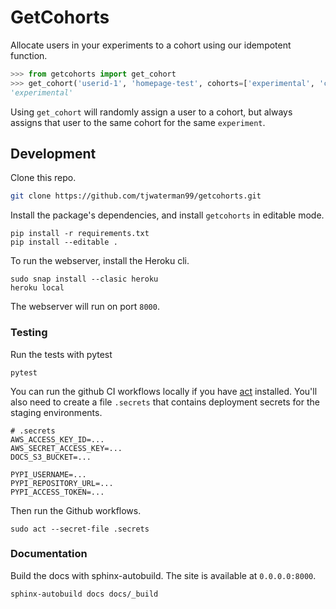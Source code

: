 # GetCohorts

Allocate users in your experiments to a cohort using our idempotent function.

```python
>>> from getcohorts import get_cohort
>>> get_cohort('userid-1', 'homepage-test', cohorts=['experimental', 'control'])
'experimental'

```

Using `get_cohort` will randomly assign a user to a cohort, but always assigns that user to the same cohort for the same `experiment`.

## Development

Clone this repo.

```bash
git clone https://github.com/tjwaterman99/getcohorts.git
```

Install the package's dependencies, and install `getcohorts` in editable mode.

```
pip install -r requirements.txt
pip install --editable .
```

To run the webserver, install the Heroku cli.

```
sudo snap install --clasic heroku
heroku local
```

The webserver will run on port `8000`.

### Testing

Run the tests with pytest

```
pytest
```

You can run the github CI workflows locally if you have [act](https://github.com/nektos/act) installed. You'll also need to create a file `.secrets` that contains deployment secrets for the staging environments.

```
# .secrets
AWS_ACCESS_KEY_ID=...
AWS_SECRET_ACCESS_KEY=...
DOCS_S3_BUCKET=...

PYPI_USERNAME=...
PYPI_REPOSITORY_URL=...
PYPI_ACCESS_TOKEN=...
```

Then run the Github workflows.

```
sudo act --secret-file .secrets
```

### Documentation

Build the docs with sphinx-autobuild. The site is available at `0.0.0.0:8000`.

```
sphinx-autobuild docs docs/_build
```
